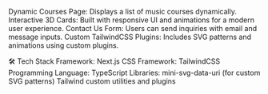 Dynamic Courses Page: Displays a list of music courses dynamically.
Interactive 3D Cards: Built with responsive UI and animations for a modern user experience.
Contact Us Form: Users can send inquiries with email and message inputs.
Custom TailwindCSS Plugins: Includes SVG patterns and animations using custom plugins.

🛠️ Tech Stack
Framework: Next.js
CSS Framework: TailwindCSS
Programming Language: TypeScript
Libraries:
mini-svg-data-uri (for custom SVG patterns)
Tailwind custom utilities and plugins
